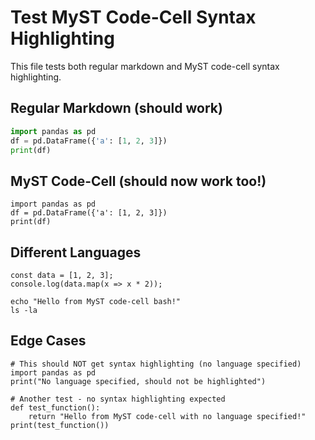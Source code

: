 # Test MyST Code-Cell Syntax Highlighting

This file tests both regular markdown and MyST code-cell syntax highlighting.

## Regular Markdown (should work)

```python
import pandas as pd
df = pd.DataFrame({'a': [1, 2, 3]})
print(df)
```

## MyST Code-Cell (should now work too!)

```{code-cell} python
import pandas as pd
df = pd.DataFrame({'a': [1, 2, 3]})
print(df)
```

## Different Languages

```{code-cell} javascript
const data = [1, 2, 3];
console.log(data.map(x => x * 2));
```

```{code-cell} bash
echo "Hello from MyST code-cell bash!"
ls -la
```

## Edge Cases

```{code-cell}
# This should NOT get syntax highlighting (no language specified)
import pandas as pd
print("No language specified, should not be highlighted")
```

```{code-cell}
# Another test - no syntax highlighting expected
def test_function():
    return "Hello from MyST code-cell with no language specified!"
print(test_function())
```